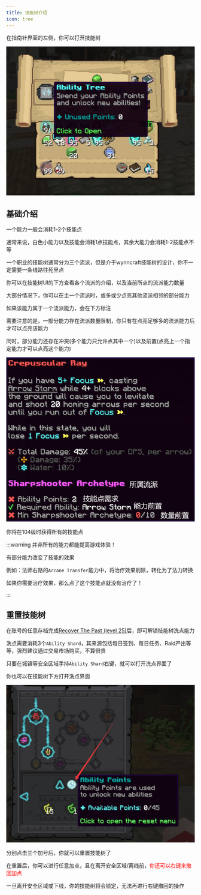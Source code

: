 ```yaml
---
title: 技能树介绍
icon: tree
---
```


在指南针界面的左侧，你可以打开技能树

![](/assets/img/tree1.jpg)

## 基础介绍

一个能力一般会消耗1-2个技能点

通常来说，白色小能力以及技能会消耗1点技能点，其余大能力会消耗1-2技能点不等

一个职业的技能树通常分为三个流派，但是介于wynncraft技能树的设计，你不一定需要一条线路往死里点

你可以在技能树UI的下方查看各个流派的介绍，以及当前所点的流派能力数量

大部分情况下，你可以在主一个流派时，或多或少点亮其他流派相邻的部分能力

如果该能力属于一个流派能力，会在下方标注

需要注意的是，一部分能力存在流派数量限制，你只有在点亮足够多的流派能力后才可以点亮该能力

同时，部分能力还存在冲突(多个能力只允许点其中一个)以及前置(点亮上一个指定能力才可以点亮这个能力)

![该图包含了上述所有情况](/assets/img/tree2.jpg)

你将在104级时获得所有的技能点

:::warning
并非所有的能力都能提高游戏体验！

有部分能力改变了技能的效果

例如：法师右路的`Arcane Transfer`能力中，将治疗效果削除，转化为了法力转换

如果你需要治疗效果，那么点了这个技能点就没有治疗了！

:::

## 重置技能树

在账号的任意存档完成[Recover The Past (level 25)](/WynncraftCNguide/quests/lvl21-30/level%2025%20-%20Recover%20The%20Past.html)后，即可解锁技能树洗点能力

洗点需要消耗3个`Ability Shard`，其来源包括每日签到、每日任务、Raid产出等等，强烈建议通过交易市场购买，不算很贵

只要在城镇等安全区域手持`Ability Shard`右键，就可以打开洗点界面了

你也可以在技能树下方打开洗点界面

![](/assets/img/tree3.jpg)

分别点击三个加号后，你就可以重置技能树了

在重置后，你可以进行任意加点，且在离开安全区域/离线前，<font color = "red">你还可以右键来撤回加点</font>

一旦离开安全区域或下线，你的技能树将会锁定，无法再进行右键撤回的操作




